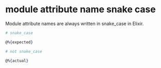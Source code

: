 # module attribute name snake case

[comment]: # (requires 2 params:)
[comment]: # (- expected: the corrected name)
[comment]: # (- actual: the incorrect name that the student used)

Module attribute names are always written in snake_case in Elixir.

```elixir
# snake_case

@%{expected}

# not snake_case

@%{actual}
```
